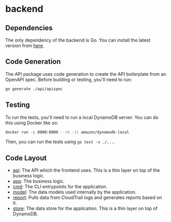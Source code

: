 # backend

## Dependencies

The only dependency of the backend is Go. You can install the latest version from [here](https://go.dev/).

## Code Generation

The API package uses code generation to create the API boilerplate from an OpenAPI spec. Before building or testing, you'll need to run:

```bash
go generate ./api/apispec
```

## Testing

To run the tests, you'll need to run a local DynamoDB server. You can do this using Docker like so:

```bash
docker run -p 8000:8000 --rm -it amazon/dynamodb-local
```

Then, you can run the tests using `go test -v ./...`.

## Code Layout

- [api](api): The API which the frontend uses. This is a thin layer on top of the business logic.
- [app](app): The business logic.
- [cmd](cmd): The CLI entrypoints for the application.
- [model](model): The data models used internally by the application.
- [report](report): Pulls data from CloudTrail logs and generates reports based on it.
- [store](store): The data store for the application. This is a thin layer on top of DynamoDB.
